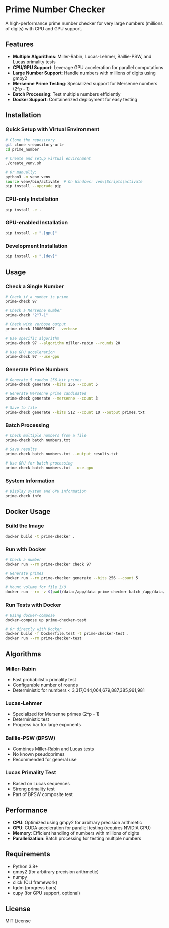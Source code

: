 # Prime Number Checker

A high-performance prime number checker for very large numbers (millions of digits) with CPU and GPU support.

## Features

- **Multiple Algorithms**: Miller-Rabin, Lucas-Lehmer, Baillie-PSW, and Lucas primality tests
- **CPU/GPU Support**: Leverage GPU acceleration for parallel computations
- **Large Number Support**: Handle numbers with millions of digits using gmpy2
- **Mersenne Prime Testing**: Specialized support for Mersenne numbers (2^p - 1)
- **Batch Processing**: Test multiple numbers efficiently
- **Docker Support**: Containerized deployment for easy testing

## Installation

### Quick Setup with Virtual Environment
```bash
# Clone the repository
git clone <repository-url>
cd prime_number

# Create and setup virtual environment
./create_venv.sh

# Or manually:
python3 -m venv venv
source venv/bin/activate  # On Windows: venv\Scripts\activate
pip install --upgrade pip
```

### CPU-only Installation
```bash
pip install -e .
```

### GPU-enabled Installation
```bash
pip install -e ".[gpu]"
```

### Development Installation
```bash
pip install -e ".[dev]"
```

## Usage

### Check a Single Number
```bash
# Check if a number is prime
prime-check 97

# Check a Mersenne number
prime-check "2^7-1"

# Check with verbose output
prime-check 1000000007 --verbose

# Use specific algorithm
prime-check 97 --algorithm miller-rabin --rounds 20

# Use GPU acceleration
prime-check 97 --use-gpu
```

### Generate Prime Numbers
```bash
# Generate 5 random 256-bit primes
prime-check generate --bits 256 --count 5

# Generate Mersenne prime candidates
prime-check generate --mersenne --count 3

# Save to file
prime-check generate --bits 512 --count 10 --output primes.txt
```

### Batch Processing
```bash
# Check multiple numbers from a file
prime-check batch numbers.txt

# Save results
prime-check batch numbers.txt --output results.txt

# Use GPU for batch processing
prime-check batch numbers.txt --use-gpu
```

### System Information
```bash
# Display system and GPU information
prime-check info
```

## Docker Usage

### Build the Image
```bash
docker build -t prime-checker .
```

### Run with Docker
```bash
# Check a number
docker run --rm prime-checker check 97

# Generate primes
docker run --rm prime-checker generate --bits 256 --count 5

# Mount volume for file I/O
docker run --rm -v $(pwd)/data:/app/data prime-checker batch /app/data/numbers.txt
```

### Run Tests with Docker
```bash
# Using docker-compose
docker-compose up prime-checker-test

# Or directly with Docker
docker build -f Dockerfile.test -t prime-checker-test .
docker run --rm prime-checker-test
```

## Algorithms

### Miller-Rabin
- Fast probabilistic primality test
- Configurable number of rounds
- Deterministic for numbers < 3,317,044,064,679,887,385,961,981

### Lucas-Lehmer
- Specialized for Mersenne primes (2^p - 1)
- Deterministic test
- Progress bar for large exponents

### Baillie-PSW (BPSW)
- Combines Miller-Rabin and Lucas tests
- No known pseudoprimes
- Recommended for general use

### Lucas Primality Test
- Based on Lucas sequences
- Strong primality test
- Part of BPSW composite test

## Performance

- **CPU**: Optimized using gmpy2 for arbitrary precision arithmetic
- **GPU**: CUDA acceleration for parallel testing (requires NVIDIA GPU)
- **Memory**: Efficient handling of numbers with millions of digits
- **Parallelization**: Batch processing for testing multiple numbers

## Requirements

- Python 3.8+
- gmpy2 (for arbitrary precision arithmetic)
- numpy
- click (CLI framework)
- tqdm (progress bars)
- cupy (for GPU support, optional)

## License

MIT License
